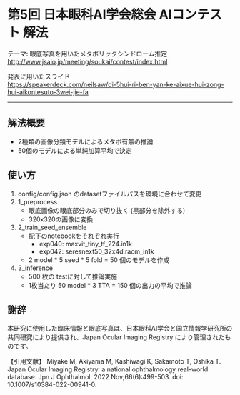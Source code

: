 # 第5回 日本眼科AI学会総会 AIコンテスト 解法

テーマ: 眼底写真を用いたメタボリックシンドローム推定  
http://www.jsaio.jp/meeting/soukai/contest/index.html

発表に用いたスライド  
https://speakerdeck.com/neilsaw/di-5hui-ri-ben-yan-ke-aixue-hui-zong-hui-aikontesuto-3wei-jie-fa

---

## 解法概要
- 2種類の画像分類モデルによるメタボ有無の推論
- 50個のモデルによる単純加算平均で決定

## 使い方

1. config/config.json のdatasetファイルパスを環境に合わせて変更
2. 1_preprocess
    - 眼底画像の眼底部分のみで切り抜く (黒部分を除外する)
    - 320x320の画像に変換
3. 2_train_seed_ensemble
    - 配下のnotebookをそれぞれ実行
      - exp040: maxvit_tiny_tf_224.in1k
      - exp042: seresnext50_32x4d.racm_in1k
    - 2 model * 5 seed * 5 fold = 50 個のモデルを作成
4. 3_inference
    - 500 枚の testに対して推論実施
    - 1枚当たり 50 model * 3 TTA = 150 個の出力の平均で推論

## 謝辞

本研究に使用した臨床情報と眼底写真は、日本眼科AI学会と国立情報学研究所の共同研究により提供され、Japan Ocular Imaging Registry により管理されたものです。

【引用文献】 Miyake M, Akiyama M, Kashiwagi K, Sakamoto T, Oshika T. Japan Ocular Imaging Registry: a national ophthalmology real-world database. Jpn J Ophthalmol. 2022 Nov;66(6):499-503. doi: 10.1007/s10384-022-00941-0.
